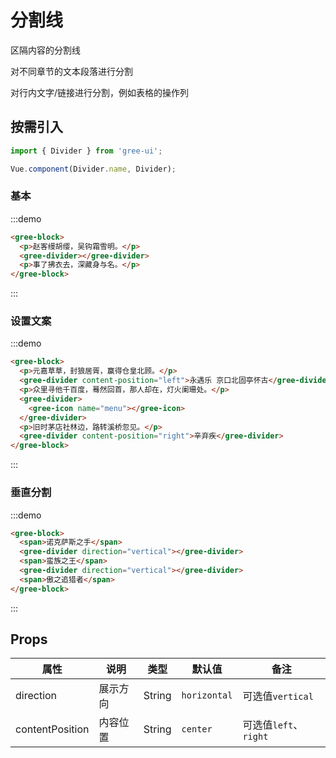 # 分割线

区隔内容的分割线

对不同章节的文本段落进行分割

对行内文字/链接进行分割，例如表格的操作列

## 按需引入

```javascript
import { Divider } from 'gree-ui';

Vue.component(Divider.name, Divider);
```

### 基本

:::demo

```html
<gree-block>
  <p>赵客缦胡缨，吴钩霜雪明。</p>
  <gree-divider></gree-divider>
  <p>事了拂衣去，深藏身与名。</p>
</gree-block>
```

:::

### 设置文案

:::demo

```html
<gree-block>
  <p>元嘉草草，封狼居胥，赢得仓皇北顾。</p>
  <gree-divider content-position="left">永遇乐 京口北固亭怀古</gree-divider>
  <p>众里寻他千百度，蓦然回首，那人却在，灯火阑珊处。</p>
  <gree-divider>
    <gree-icon name="menu"></gree-icon>
  </gree-divider>
  <p>旧时茅店社林边，路转溪桥忽见。</p>
  <gree-divider content-position="right">辛弃疾</gree-divider>
</gree-block>
```

:::

### 垂直分割

:::demo

```html
<gree-block>
  <span>诺克萨斯之手</span>
  <gree-divider direction="vertical"></gree-divider>
  <span>蛮族之王</span>
  <gree-divider direction="vertical"></gree-divider>
  <span>傲之追猎者</span>
</gree-block>
```

:::

## Props

| 属性            | 说明     | 类型   | 默认值       | 备注                  |
| --------------- | -------- | ------ | ------------ | --------------------- |
| direction       | 展示方向 | String | `horizontal` | 可选值`vertical`      |
| contentPosition | 内容位置 | String | `center`     | 可选值`left`、`right` |

<style lang="less" scoped>
.block {
  color: #404657;
  font-size: 32px;
  /deep/ .gree-divider .gree-divider__text {
    background-color: #eee;
  }
}
</style>

